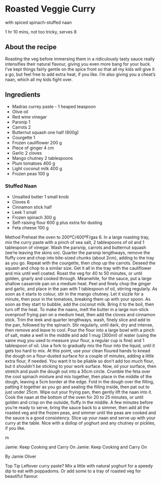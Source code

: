 # Roasted Veggie Curry

with spiced spinach-stuffed naan

1 hr 10 mins, not too tricky, serves 8

## About the recipe

Roasting the veg before immersing them in a ridiculously tasty sauce really intensifies their natural flavour, giving you even more bang for your buck.
I’ve kept things fairly gentle on the spice front so that all my kids will give it a go, but feel free to add extra heat, if you like.
I’m also giving you a cheat’s naan, which all my kids fight over.

## Ingredients
- Madras currey paste - 1 heaped teaspoon
- Olive oil
- Red wine vinegar
- Parsnip 1
- Carrots 2
- Butternut squash one half (600g)
- Courgette 1
- Frozen cauliflower 200 g
- Piece of ginger 4 cm
- Garlic 2 cloves
- Mango chutney 2 tablespoons
- Plum tomatoes 400 g
- Light coconut milk 400 g
- Frozen peas 100 g

### Stuffed Naan
- Unsalted butter 1 small knob
- Cloves 6
- Cinnamon stick half
- Leek 1 small
- Frozen spinach 300 g
- Self-raising flour 600 g plus extra for dusting
- Feta cheese 100 g



Method
Preheat the oven to 200ºC/400ºF/gas 6.
In a large roasting tray, mix the curry paste with a pinch of sea salt, 2 tablespoons of oil and 1 tablespoon of vinegar.
Wash the parsnip, carrots and butternut squash (we’re leaving the skins on). Quarter the parsnip lengthways, remove the fluffy core and chop into bite-sized chunks (about 2cm), adding to the tray as you go.
Repeat with the courgette, then chop up the carrots. Deseed the squash and chop to a similar size. Get it all in the tray with the cauliflower and mix until well coated.
Roast the veg for 40 to 50 minutes, or until golden, gnarly and cooked through.
Meanwhile, for the sauce, put a large shallow casserole pan on a medium heat. Peel and finely chop the ginger and garlic, and place in the pan with 1 tablespoon of oil, stirring regularly.
As soon as it starts to colour, stir in the mango chutney. Let it sizzle for a minute, then pour in the tomatoes, breaking them up with your spoon. As soon as they start to bubble, add the coconut milk. Bring it to the boil, then turn off the heat.
To make the naans, melt the butter in a large non-stick ovenproof frying pan on a medium heat, then add the cloves and cinnamon stick.
Trim the leek and quarter lengthways, wash, finely slice and add to the pan, followed by the spinach. Stir regularly, until dark, dry and intense, then remove and leave to cool.
Pour the flour into a large bowl with a pinch of salt, make a well in the middle and add 1 mug (300ml) of water (using the same mug you used to measure your flour, a regular cup is fine) and 1 tablespoon of oil. Use a fork to gradually mix the flour into the liquid, until it gets too hard to mix.
At this point, use your clean floured hands to knead the dough on a flour-dusted surface for a couple of minutes, adding a little extra flour, if needed. You want it to be pliable so don’t add too much flour, but it shouldn’t be sticking to your work surface.
Now, oil your surface, then stretch and push the dough out into a 30cm circle. Crumble the feta over the cool spinach mixture and mix together, then place in the middle of the dough, leaving a 5cm border at the edge.
Fold in the dough over the filling, patting it together as you go and sealing the filling inside, then pat out to just under 25cm. Wipe out your frying pan, then gently lift the naan into it.
Cook the naan at the bottom of the oven for 20 to 25 minutes, or until golden and crisp on the outside, fluffy in the middle.
A few minutes before you’re ready to serve, bring the sauce back to a simmer, then add all the roasted veg and the frozen peas, and simmer until the peas are cooked and the sauce is a good consistency.
Slice up your naan and serve up with your curry at the table. Nice with a dollop of yoghurt and any chutney or pickles, if you like.

m

Jamie: Keep Cooking and Carry On
Jamie: Keep Cooking and Carry On

By Jamie Oliver

Top Tip
Leftover curry paste? Mix a little with natural yoghurt for a speedy dip to eat with poppadoms. Or add some to a tray of roasted veg for beautiful flavour.

